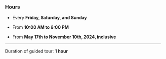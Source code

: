 ### Hours

- Every **Friday, Saturday, and Sunday**

- From **10:00 AM to 6:00 PM**

- From **May 17th to November 10th, 2024, inclusive**

---

Duration of guided tour: **1 hour**
